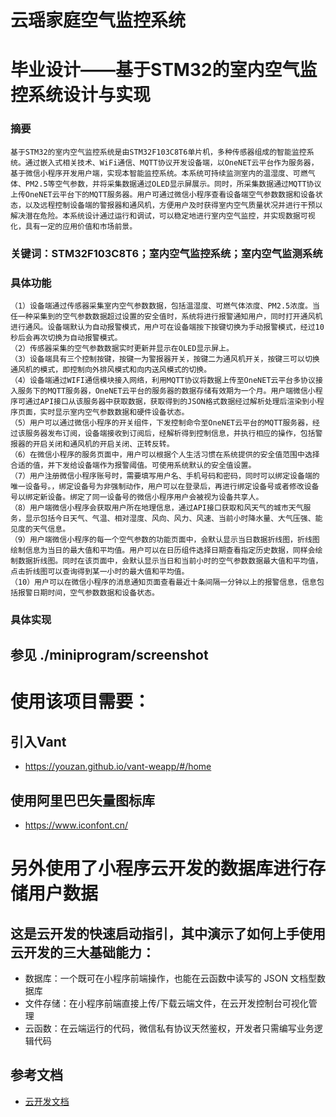 # 云瑶家庭空气监控系统
# 毕业设计——基于STM32的室内空气监控系统设计与实现
### 摘要
    基于STM32的室内空气监控系统是由STM32F103C8T6单片机，多种传感器组成的智能监控系统。通过嵌入式相关技术、WiFi通信、MQTT协议开发设备端，以OneNET云平台作为服务器，基于微信小程序开发用户端，实现本智能监控系统。本系统可持续监测室内的温湿度、可燃气体、PM2.5等空气参数，并将采集数据通过OLED显示屏展示。同时，所采集数据通过MQTT协议上传OneNET云平台下的MQTT服务器。用户可通过微信小程序查看设备端空气参数数据和设备状态，以及远程控制设备端的警报器和通风机，方便用户及时获得室内空气质量状况并进行干预以解决潜在危险。本系统设计通过运行和调试，可以稳定地进行室内空气监控，并实现数据可视化，具有一定的应用价值和市场前景。 
### 关键词：STM32F103C8T6；室内空气监控系统；室内空气监测系统

### 具体功能
    （1）设备端通过传感器采集室内空气参数数据，包括温湿度、可燃气体浓度、PM2.5浓度。当任一种采集到的空气参数数据超过设置的安全值时，系统将进行报警通知用户，同时打开通风机进行通风。设备端默认为自动报警模式，用户可在设备端按下按键切换为手动报警模式，经过10秒后会再次切换为自动报警模式。
    （2）传感器采集的空气参数数据实时更新并显示在OLED显示屏上。
    （3）设备端具有三个控制按键，按键一为警报器开关，按键二为通风机开关，按键三可以切换通风机的模式，即控制向外排风模式和向内送风模式的切换。
    （4）设备端通过WIFI通信模块接入网络，利用MQTT协议将数据上传至OneNET云平台多协议接入服务下的MQTT服务器，OneNET云平台的服务器的数据存储有效期为一个月。用户端微信小程序可通过API接口从该服务器中获取数据，获取得到的JSON格式数据经过解析处理后渲染到小程序页面，实时显示室内空气参数数据和硬件设备状态。
    （5）用户可以通过微信小程序的开关组件，下发控制命令至OneNET云平台的MQTT服务器，经过该服务器发布订阅，设备端接收到订阅后，经解析得到控制信息，并执行相应的操作，包括警报器的开启关闭和通风机的开启关闭、正转反转。
    （6）在微信小程序的服务页面中，用户可以根据个人生活习惯在系统提供的安全值范围中选择合适的值，并下发给设备端作为报警阈值。可使用系统默认的安全值设置。
    （7）用户注册微信小程序账号时，需要填写用户名、手机号码和密码，同时可以绑定设备端的唯一设备号。，绑定设备号为非强制动作，用户可以在登录后，再进行绑定设备号或者修改设备号以绑定新设备。绑定了同一设备号的微信小程序用户会被视为设备共享人。
    （8）用户端微信小程序会获取用户所在地理信息，通过API接口获取和风天气的城市天气服务，显示包括今日天气、气温、相对湿度、风向、风力、风速、当前小时降水量、大气压强、能见度的天气信息。
    （9）用户端微信小程序的每一个空气参数的功能页面中，会默认显示当日数据折线图，折线图绘制信息为当日的最大值和平均值。用户可以在日历组件选择日期查看指定历史数据，同样会绘制数据折线图。同时在该页面中，会默认显示当日和当前小时的空气参数数据最大值和平均值，点击折线图可以查询得到某一小时的最大值和平均值。
    （10）用户可以在微信小程序的消息通知页面查看最近十条间隔一分钟以上的报警信息，信息包括报警日期时间，空气参数数据和设备状态。


### 具体实现
参见 ./miniprogram/screenshot
-----------------------------------------------------------------------------

# 使用该项目需要：
## 引入Vant  
-  https://youzan.github.io/vant-weapp/#/home
## 使用阿里巴巴矢量图标库 
-  https://www.iconfont.cn/

# 另外使用了小程序云开发的数据库进行存储用户数据
## 这是云开发的快速启动指引，其中演示了如何上手使用云开发的三大基础能力：
- 数据库：一个既可在小程序前端操作，也能在云函数中读写的 JSON 文档型数据库
- 文件存储：在小程序前端直接上传/下载云端文件，在云开发控制台可视化管理
- 云函数：在云端运行的代码，微信私有协议天然鉴权，开发者只需编写业务逻辑代码
## 参考文档
- [云开发文档](https://developers.weixin.qq.com/miniprogram/dev/wxcloud/basis/getting-started.html)

